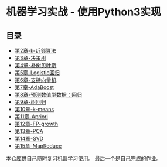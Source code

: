 # 机器学习实战 - 使用Python3实现

## 目录

+ [第2章-k-近邻算法]()
+ [第3章-决策树]()
+ [第4章-朴树贝叶斯]()
+ [第5章-Logistic回归]()
+ [第6章-支持向量机]()
+ [第7章-AdaBoost]()
+ [第8章-预测数值型数据：回归]()
+ [第9章-树回归]()
+ [第10章-k-means]()
+ [第11章-Apriori]()
+ [第12章-FP-growth]()
+ [第13章-PCA]()
+ [第14章-SVD]()
+ [第15章-MapReduce]()

本仓库供自己随时复习机器学习使用。
最后一个是自己完成的作业。